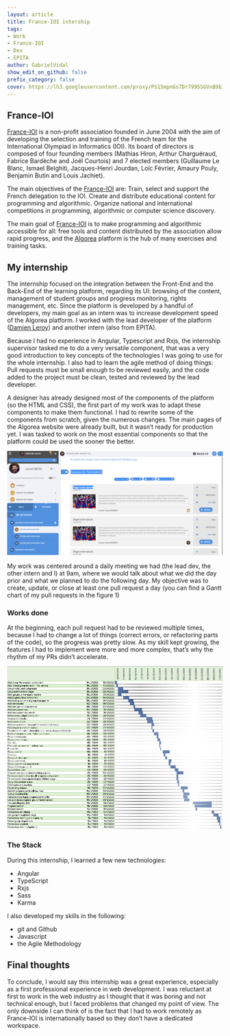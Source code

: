 ```yaml
---
layout: article
title: France-IOI intership
tags:
- Work
- France-IOI
- Dev
- EPITA
author: GabrielVidal
show_edit_on_github: false
prefix_category: false
cover: https://lh3.googleusercontent.com/proxy/PS15mpnGs7Dr7995SGVnB9bIr0wphCwl-QZBwNiOVHgVLNv8kf36YWrWy-uGa7NFYJWTg1KaRpixMJQz6B5AXI825ET0M1M
---
```


## France-IOI

[France-IOI](http://www.france-ioi.org/) is a non-profit association founded in June 2004 with the aim of developing the selection and training of the French team for the International Olympiad in Informatics (IOI).  Its board of directors is composed of four founding members (Mathias Hiron, Arthur Charguéraud, Fabrice Bardèche and Joël Courtois) and 7 elected members (Guillaume Le Blanc, Ismael Belghiti, Jacques-Henri Jourdan, Loïc Février, Amaury Pouly, Benjamin Butin and Louis Jachiet).

The main objectives of the [France-IOI](http://www.france-ioi.org/) are:
Train, select and support the French delegation to the IOI.
Create and distribute educational content for programming and algorithmic.
Organize national and international competitions in programming, algorithmic or computer science discovery.

The main goal of [France-IOI](http://www.france-ioi.org/) is to make programming and algorithmic accessible for all: free tools and content distributed by the association allow rapid progress, and the [Algorea](http://dev.algorea.org/) platform is the hub of many exercises and training tasks.

## My internship

The internship focused on the integration between the Front-End and the Back-End of the learning platform, regarding its UI: browsing of the content, management of student groups and progress monitoring, rights management, etc.
Since the platform is developed by a handful of developers, my main goal as an intern was to increase development speed of the Algorea platform. I worked with the lead developer of the platform ([Damien Leroy](https://github.com/smadbe)) and another intern (also from EPITA).

Because I had no experience in Angular, Typescript and Rxjs, the internship supervisor tasked me to do a very versatile component, that was a very good introduction to key concepts of the technologies I was going to use for the whole internship. I also had to learn the agile method of doing things: Pull requests must be small enough to be reviewed easily, and the code added to the project must be clean, tested and reviewed by the lead developer.

A designer has already designed most of the components of the platform (so the HTML and CSS), the first part of my work was to adapt these components to make them functional. I had to rewrite some of the components from scratch, given the numerous changes. The main pages of the Algorea website were already built, but it wasn’t ready for production yet. I was tasked to work on the most essential components so that the platform could be used the sooner the better.

![design](/assets/posts/France-IOI/design.png)

My work was centered around a daily meeting we had (the lead dev, the other intern and I) at 9am, where we would talk about what we did the day prior and what we planned to do the following day. My objective was to create, update, or close at least one pull request a day (you can find a Gantt chart of my pull requests in the figure 1)

### Works done

At the beginning, each pull request had to be reviewed multiple times, because I had to change a lot of things (correct errors, or refactoring parts of the code), so the progress was pretty slow. As my skill kept growing, the features I had to implement were more and more complex, that’s why the rhythm of my PRs didn’t accelerate.

![Pull requests Gantt Chart](/assets/posts/France-IOI/PRs.png)

### The Stack

During this internship, I learned a few new technologies:

* Angular
* TypeScript
* Rxjs
* Sass
* Karma

I also developed my skills in the following:

* git and Github
* Javascript
* the Agile Methodology

## Final thoughts

To conclude, I would say this internship was a great experience, especially as a first professional experience in web development. I was reluctant at first to work in the web industry as I thought that it was boring and not technical enough, but I faced problems that changed my point of view. The only downside I can think of is the fact that I had to work remotely as France-IOI is internationally based so they don’t have a dedicated workspace.

